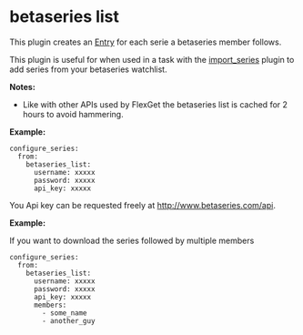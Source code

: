 # betaseries list
This plugin creates an [Entry](/Entry) for each serie a betaseries member follows.

This plugin is useful for when used in a task with the [import_series](/Plugins/import_series) plugin to add series from your betaseries watchlist.

**Notes:** 

 * Like with other APIs used by FlexGet the betaseries list is cached for 2 hours to avoid hammering.

**Example:**

```
configure_series:
  from:
    betaseries_list:
      username: xxxxx
      password: xxxxx
      api_key: xxxxx
```

You Api key can be requested freely at http://www.betaseries.com/api.

**Example:**

If you want to download the series followed by multiple members

```
configure_series:
  from:
    betaseries_list:
      username: xxxxx
      password: xxxxx
      api_key: xxxxx
      members:
        - some_name
        - another_guy            
```
